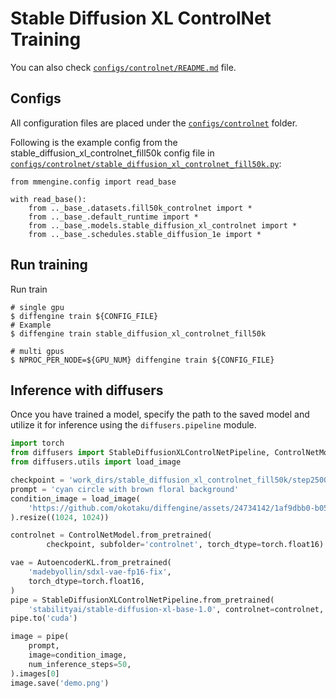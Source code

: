 # Stable Diffusion XL ControlNet Training

You can also check [`configs/controlnet/README.md`](https://github.com/okotaku/diffengine/tree/main/diffengine/configs/controlnet/README.md) file.

## Configs

All configuration files are placed under the [`configs/controlnet`](https://github.com/okotaku/diffengine/tree/main/diffengine/configs/controlnet/) folder.

Following is the example config from the stable_diffusion_xl_controlnet_fill50k config file in [`configs/controlnet/stable_diffusion_xl_controlnet_fill50k.py`](https://github.com/okotaku/diffengine/tree/main/diffengine/configs/controlnet/stable_diffusion_xl_controlnet_fill50k.py):

```
from mmengine.config import read_base

with read_base():
    from .._base_.datasets.fill50k_controlnet import *
    from .._base_.default_runtime import *
    from .._base_.models.stable_diffusion_xl_controlnet import *
    from .._base_.schedules.stable_diffusion_1e import *
```


## Run training

Run train

```
# single gpu
$ diffengine train ${CONFIG_FILE}
# Example
$ diffengine train stable_diffusion_xl_controlnet_fill50k

# multi gpus
$ NPROC_PER_NODE=${GPU_NUM} diffengine train ${CONFIG_FILE}
```

## Inference with diffusers

Once you have trained a model, specify the path to the saved model and utilize it for inference using the `diffusers.pipeline` module.

```py
import torch
from diffusers import StableDiffusionXLControlNetPipeline, ControlNetModel, AutoencoderKL
from diffusers.utils import load_image

checkpoint = 'work_dirs/stable_diffusion_xl_controlnet_fill50k/step25000'
prompt = 'cyan circle with brown floral background'
condition_image = load_image(
    'https://github.com/okotaku/diffengine/assets/24734142/1af9dbb0-b056-435c-bc4b-62a823889191'
).resize((1024, 1024))

controlnet = ControlNetModel.from_pretrained(
        checkpoint, subfolder='controlnet', torch_dtype=torch.float16)

vae = AutoencoderKL.from_pretrained(
    'madebyollin/sdxl-vae-fp16-fix',
    torch_dtype=torch.float16,
)
pipe = StableDiffusionXLControlNetPipeline.from_pretrained(
    'stabilityai/stable-diffusion-xl-base-1.0', controlnet=controlnet, vae=vae, torch_dtype=torch.float16)
pipe.to('cuda')

image = pipe(
    prompt,
    image=condition_image,
    num_inference_steps=50,
).images[0]
image.save('demo.png')
```
